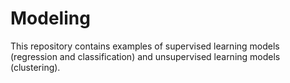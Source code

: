 # Modeling

This repository contains examples of supervised learning models (regression and classification) and unsupervised learning models (clustering).
